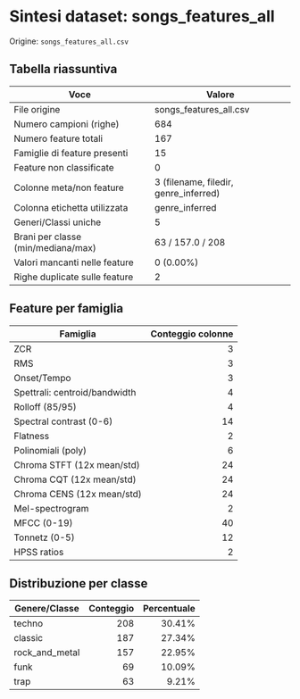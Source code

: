 # Sintesi dataset: songs_features_all

Origine: `songs_features_all.csv`

## Tabella riassuntiva
| Voce | Valore |
| --- | --- |
| File origine | songs_features_all.csv |
| Numero campioni (righe) | 684 |
| Numero feature totali | 167 |
| Famiglie di feature presenti | 15 |
| Feature non classificate | 0 |
| Colonne meta/non feature | 3 (filename, filedir, genre_inferred) |
| Colonna etichetta utilizzata | genre_inferred |
| Generi/Classi uniche | 5 |
| Brani per classe (min/mediana/max) | 63 / 157.0 / 208 |
| Valori mancanti nelle feature | 0 (0.00%) |
| Righe duplicate sulle feature | 2 |

## Feature per famiglia
| Famiglia | Conteggio colonne |
| --- | ---: |
| ZCR | 3 |
| RMS | 3 |
| Onset/Tempo | 3 |
| Spettrali: centroid/bandwidth | 4 |
| Rolloff (85/95) | 4 |
| Spectral contrast (0-6) | 14 |
| Flatness | 2 |
| Polinomiali (poly) | 6 |
| Chroma STFT (12x mean/std) | 24 |
| Chroma CQT (12x mean/std) | 24 |
| Chroma CENS (12x mean/std) | 24 |
| Mel-spectrogram | 2 |
| MFCC (0-19) | 40 |
| Tonnetz (0-5) | 12 |
| HPSS ratios | 2 |

## Distribuzione per classe
| Genere/Classe | Conteggio | Percentuale |
| --- | ---: | ---: |
| techno | 208 | 30.41% |
| classic | 187 | 27.34% |
| rock_and_metal | 157 | 22.95% |
| funk | 69 | 10.09% |
| trap | 63 | 9.21% |
